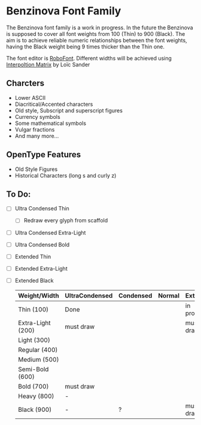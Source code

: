 Benzinova Font Family
=====================

The Benzinova font family is a work in progress.
In the future the Benzinova is supposed to cover all font weights from 
100 (Thin) to 900 (Black). The aim is to achieve reliable numeric relationships between 
the font weights, having the Black weight being 9 times thicker than the Thin one.

The font editor is [RoboFont](http://robofont.com/). 
Different widths will be achieved using [Interpoltion Matrix](https://github.com/loicsander/Robofont-scripts/tree/master/Interpolation%20Matrix) by Loïc Sander

Charcters
---------
- Lower ASCII
- Diacritical/Accented characters
- Old style, Subscript and superscript figures
- Currency symbols
- Some mathematical symbols
- Vulgar fractions
- And many more...

OpenType Features
-----------------
- Old Style Figures
- Historical Characters (long s and curly z)


To Do:
------
- [ ] Ultra Condensed Thin
	- [ ] Redraw every glyph from scaffold
- [ ] Ultra Condensed Extra-Light
- [ ] Ultra Condensed Bold
- [ ] Extended Thin
- [ ] Extended Extra-Light
- [ ] Extended Black

    | Weight/Width       | UltraCondensed | Condensed | Normal | Extended    |
    |--------------------|----------------|-----------|--------|-------------|
    | Thin (100)         | Done           |           |        | in progress |
    | Extra-Light (200)  | must draw      |           |        | must draw   |
    | Light (300)        |                |           |        |             |
    | Regular (400)      |                |           |        |             |
    | Medium (500)       |                |           |        |             |
    | Semi-Bold (600)    |                |           |        |             |
    | Bold (700)         | must draw      |           |        |             |
    | Heavy (800)        | -              |           |        |             |
    | Black (900)        | -              | ?         |        | must draw   |

